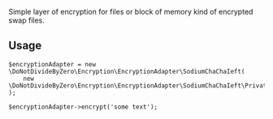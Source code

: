 Simple layer of encryption for files or block of memory kind of encrypted swap files.

## Usage
```
$encryptionAdapter = new \DoNotDivideByZero\Encryption\EncryptionAdapter\SodiumChaChaIeft(
    new \DoNotDivideByZero\Encryption\EncryptionAdapter\SodiumChaChaIeft\PrivateKey($key)
);

$encryptionAdapter->encrypt('some text');
```